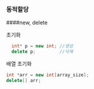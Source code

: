 ### 동적할당 
####new, delete 

초기화 
```cpp
  int* p = new int; //생성
  delete p;         //삭제
```
배열 초기화
```cpp
int *arr = new int[array_size];
delete[] arr;
```
